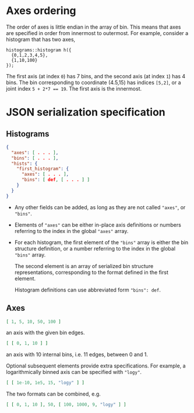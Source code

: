 # Axes ordering

The order of axes is little endian in the array of bin.
This means that axes are specified in order from innermost to outermost.
For example, consider a histogram that has two axes,
```
histograms::histogram h({
  {0,1,2,3,4,5},
  {1,10,100}
});

```
The first axis (at index `0`) has 7 bins, and
the second axis (at index `1`) has 4 bins.
The bin corresponding to coordinate (4.5,15) has indices `[5,2]`,
or a joint index `5 + 2*7 == 19`.
The first axis is the innermost.

# JSON serialization specification

## Histograms

```JSON
{
  "axes": [ . . . ],
  "bins": [ . . . ],
  "hists": {
    "first_histogram": {
      "axes": [ . . . ],
      "bins": [ def, [ . . . ] ]
    }
  }
}
```

- Any other fields can be added, as long as they are not called
  `"axes"`, or `"bins"`.

- Elements of `"axes"` can be either in-place axis definitions or numbers
  referring to the index in the global `"axes"` array.

- For each histogram, the first element of the `"bins"` array is either the
  bin structure definition, or a number referring to the index in the global
  `"bins"` array.

  The second element is an array of serialized bin structure representations,
  corresponding to the format defined in the first element.

  Histogram definitions can use abbreviated form `"bins": def`.

## Axes

```JSON
[ 1, 5, 10, 50, 100 ]
```
an axis with the given bin edges.

```JSON
[ [ 0, 1, 10 ] ]
```
an axis with 10 internal bins, i.e. 11 edges, between 0 and 1.

Optional subsequent elements provide extra specifications.
For example, a logarithmically binned axis can be specified with `"logy"`.
```JSON
[ [ 1e-10, 1e5, 15, "logy" ] ]
```

The two formats can be combined, e.g.
```JSON
[ [ 0, 1, 10 ], 50, [ 100, 1000, 9, "logy" ] ]
```
